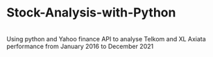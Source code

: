 # Stock-Analysis-with-Python
<br> Using python and Yahoo finance API to analyse Telkom and XL Axiata performance from January 2016 to December 2021
